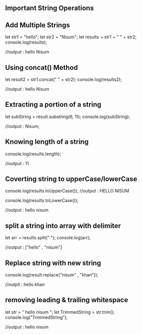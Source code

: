 ## Important String Operations

## Add Multiple Strings

let str1 = "hello";
let str2 = "Nisum";
let results = str1 + " " + str2;
console.log(results);

//output : hello Nisum

## Using concat() Method

let result2 = str1.concat(" " + str2);
console.log(results2);

//output : hello Nisum

## Extracting a portion of a string

let subString = result.substring(6, 11);
console.log(subString);

//output : Nisum;

## Knowing length of a string
console.log(results.length);

//output : 11

## Coverting string to upperCase/lowerCase

console.log(results.toUpperCase());
//output : HELLO NISUM

console.log(results.toLowerCase());

//output : hello nisum

## split a string into array with delimiter

let arr = results.split(" ");
console.log(arr);

//output : ["hello" , "nisum"]

## Replace string with new string
console.log(result.replace("nisum" , "khan"));

//outpit : hello khan

## removing leading & trailing whitespace

let str = " hello nisum ";
let TrimmedString = str.trim();
console.log("TrimmedString");

//output : hello nisum